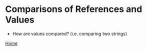 # Comparisons of References and Values
* How are values compared? (i.e. comparing two strings)

[Home](../README.md)
